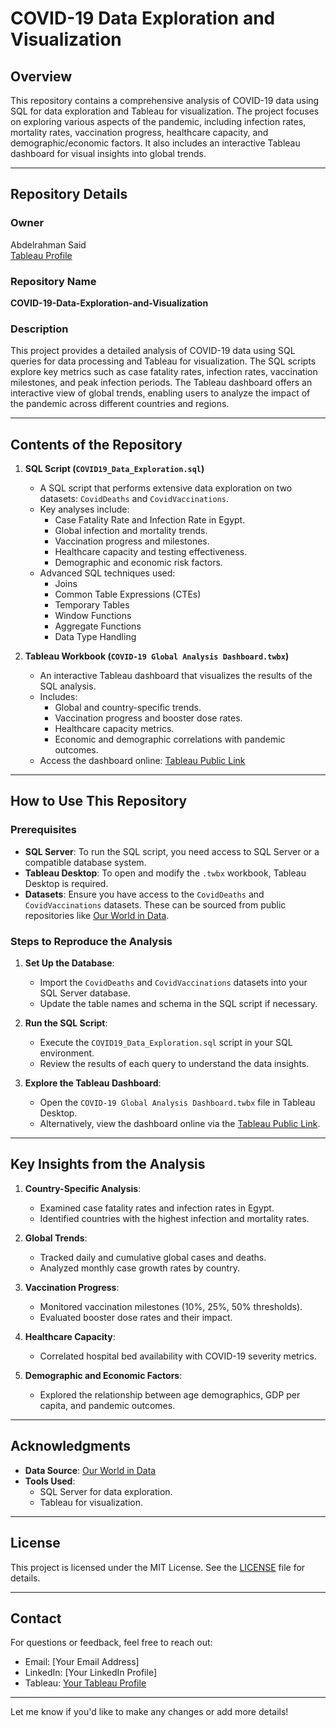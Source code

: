 # COVID-19 Data Exploration and Visualization

## Overview
This repository contains a comprehensive analysis of COVID-19 data using SQL for data exploration and Tableau for visualization. The project focuses on exploring various aspects of the pandemic, including infection rates, mortality rates, vaccination progress, healthcare capacity, and demographic/economic factors. It also includes an interactive Tableau dashboard for visual insights into global trends.

---

## Repository Details

### Owner
Abdelrahman Said  
[Tableau Profile](https://public.tableau.com/app/profile/abdelrahman.said2856/viz/COVID-19GlobalAnalysisDashboard/Story1)

### Repository Name
**COVID-19-Data-Exploration-and-Visualization**

### Description
This project provides a detailed analysis of COVID-19 data using SQL queries for data processing and Tableau for visualization. The SQL scripts explore key metrics such as case fatality rates, infection rates, vaccination milestones, and peak infection periods. The Tableau dashboard offers an interactive view of global trends, enabling users to analyze the impact of the pandemic across different countries and regions.

---

## Contents of the Repository

1. **SQL Script (`COVID19_Data_Exploration.sql`)**
   - A SQL script that performs extensive data exploration on two datasets: `CovidDeaths` and `CovidVaccinations`.
   - Key analyses include:
     - Case Fatality Rate and Infection Rate in Egypt.
     - Global infection and mortality trends.
     - Vaccination progress and milestones.
     - Healthcare capacity and testing effectiveness.
     - Demographic and economic risk factors.
   - Advanced SQL techniques used:
     - Joins
     - Common Table Expressions (CTEs)
     - Temporary Tables
     - Window Functions
     - Aggregate Functions
     - Data Type Handling

2. **Tableau Workbook (`COVID-19 Global Analysis Dashboard.twbx`)**
   - An interactive Tableau dashboard that visualizes the results of the SQL analysis.
   - Includes:
     - Global and country-specific trends.
     - Vaccination progress and booster dose rates.
     - Healthcare capacity metrics.
     - Economic and demographic correlations with pandemic outcomes.
   - Access the dashboard online: [Tableau Public Link](https://public.tableau.com/app/profile/abdelrahman.said2856/viz/COVID-19GlobalAnalysisDashboard/Story1)

---

## How to Use This Repository

### Prerequisites
- **SQL Server**: To run the SQL script, you need access to SQL Server or a compatible database system.
- **Tableau Desktop**: To open and modify the `.twbx` workbook, Tableau Desktop is required.
- **Datasets**: Ensure you have access to the `CovidDeaths` and `CovidVaccinations` datasets. These can be sourced from public repositories like [Our World in Data](https://ourworldindata.org/covid-deaths).

### Steps to Reproduce the Analysis
1. **Set Up the Database**:
   - Import the `CovidDeaths` and `CovidVaccinations` datasets into your SQL Server database.
   - Update the table names and schema in the SQL script if necessary.

2. **Run the SQL Script**:
   - Execute the `COVID19_Data_Exploration.sql` script in your SQL environment.
   - Review the results of each query to understand the data insights.

3. **Explore the Tableau Dashboard**:
   - Open the `COVID-19 Global Analysis Dashboard.twbx` file in Tableau Desktop.
   - Alternatively, view the dashboard online via the [Tableau Public Link](https://public.tableau.com/app/profile/abdelrahman.said2856/viz/COVID-19GlobalAnalysisDashboard/Story1).

---

## Key Insights from the Analysis

1. **Country-Specific Analysis**:
   - Examined case fatality rates and infection rates in Egypt.
   - Identified countries with the highest infection and mortality rates.

2. **Global Trends**:
   - Tracked daily and cumulative global cases and deaths.
   - Analyzed monthly case growth rates by country.

3. **Vaccination Progress**:
   - Monitored vaccination milestones (10%, 25%, 50% thresholds).
   - Evaluated booster dose rates and their impact.

4. **Healthcare Capacity**:
   - Correlated hospital bed availability with COVID-19 severity metrics.

5. **Demographic and Economic Factors**:
   - Explored the relationship between age demographics, GDP per capita, and pandemic outcomes.

---

## Acknowledgments

- **Data Source**: [Our World in Data](https://ourworldindata.org/covid-deaths)
- **Tools Used**:
  - SQL Server for data exploration.
  - Tableau for visualization.

---

## License

This project is licensed under the MIT License. See the [LICENSE](LICENSE) file for details.

---

## Contact

For questions or feedback, feel free to reach out:  
- Email: [Your Email Address]  
- LinkedIn: [Your LinkedIn Profile]  
- Tableau: [Your Tableau Profile](https://public.tableau.com/app/profile/abdelrahman.said2856)

---

Let me know if you'd like to make any changes or add more details!
